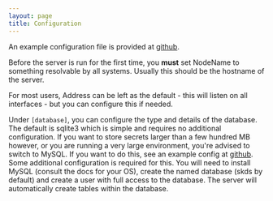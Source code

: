 ```yaml
---
layout: page
title: Configuration
---
```


An example configuration file is provided at [github](https://raw.githubusercontent.com/jfindley/skds/master/_examples/server.conf).

Before the server is run for the first time, you **must** set NodeName to something resolvable by all systems.  Usually this should be the hostname of the server.

For most users, Address can be left as the default - this will listen on all interfaces - but you can configure this if needed.

Under ```[database]```, you can configure the type and details of the database.  The default is sqlite3 which is simple and requires no additional configuration.  If you want to store secrets larger than a few hundred MB however, or you are running a very large environment, you're advised to switch to MySQL.  If you want to do this, see an example config at [github](https://raw.githubusercontent.com/jfindley/skds/master/_examples/server_mysql.conf).
Some additional configuration is required for this.  You will need to install MySQL (consult the docs for your OS), create the named database (skds by default) and create a user with full access to the database.  The server will automatically create tables within the database.